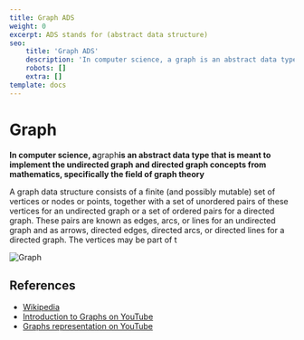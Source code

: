 ```yaml
---
title: Graph ADS
weight: 0
excerpt: ADS stands for (abstract data structure)
seo:
    title: 'Graph ADS'
    description: 'In computer science, a graph is an abstract data type that is meant to implement the undirected graph and directed graph concepts from mathematics, specifically the field of graph theory'
    robots: []
    extra: []
template: docs
---
```


# Graph

**In computer science, a**graph**is an abstract data type that is meant to implement the undirected graph and directed graph concepts from mathematics, specifically the field of graph theory**

A graph data structure consists of a finite (and possibly mutable) set of vertices or nodes or points, together with a set of unordered pairs of these vertices for an undirected graph or a set of ordered pairs for a directed graph. These pairs are known as edges, arcs, or lines for an undirected graph and as arrows, directed edges, directed arcs, or directed lines for a directed graph. The vertices may be part of t

![Graph](https://www.tutorialspoint.com/data_structures_algorithms/images/graph.jpg)

## References

-   [Wikipedia](<https://en.wikipedia.org/wiki/Graph_(abstract_data_type)>)
-   [Introduction to Graphs on YouTube](https://www.youtube.com/watch?v=gXgEDyodOJU&index=9&list=PLLXdhg_r2hKA7DPDsunoDZ-Z769jWn4R8)
-   [Graphs representation on YouTube](https://www.youtube.com/watch?v=k1wraWzqtvQ&index=10&list=PLLXdhg_r2hKA7DPDsunoDZ-Z769jWn4R8)
